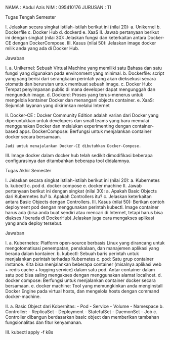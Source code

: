 NAMA    : Abdul Azis
NIM     : 095410176
JURUSAN : TI

Tugas Tengah Semester

I. Jelaskan secara singkat istilah-istilah berikut ini (nilai 20):
    a. Unikernel
    b. Dockerfile
    c. Docker Hub
    d. dockerd
    e. XaaS
II. Jawab pertanyaan berikut ini dengan singkat (nilai 30):
    Jelaskan fungsi dan keterkaitan antara Docker-CE dengan DockerCompose.
III. Kasus (nilai 50):
    Jelaskan image docker milik anda yang ada di Docker Hub.

Jawaban

I.  a. Unikernel: Sebuah Virtual Machine yang memiliki satu Bahasa dan satu fungsi yang digunakan pada            environment yang minimal.
    b. Dockerfile: script yang yang berisi dari serangkaian perintah yang akan dieksekusi secara otomatis    dan berurutan untuk membuat sebuah image.
    c. Docker Hub: Tempat penyimpanan public di mana developer dapat mengunggah dan mengunduh image.
    d. Dockerd: Proses yang terus-menerus untuk mengelola kontainer Docker dan menangani objects container.
    e. XaaS: Sejumlah layanan yang dikirimkan melalui Internet

II. Docker-CE : Docker Community Edition adalah varian dari Docker yang diperuntukkan untuk developers dan                 small teams yang baru memulai menggunakan Docker dan melalukan experimenting dengan                        container-based apps. 
    DockerCompose: Berfungsi untuk menjalankan container docker secara bersamaan.

    Jadi untuk menajalankan Docker-CE dibutuhkan Docker-Compose.

III. Image docker dalam docker hub telah sedikit dimodifikasi beberapa configurasinya dan ditambahkan           beberapa tool didalamnya. 


Tugas Akhir Semester

I. Jelaskan secara singkat istilah-istilah berikut ini (nilai 20):
    a. Kubernetes
    b. kubectl
    c. pod
    d. docker compose
    e. docker machine
II. Jawab pertanyaan berikut ini dengan singkat (nilai 30):
    a. Apakah Basic Objects dari Kubernetes itu?
    b. Apakah Controllers itu?
    c. Jelaskan keterkaitan antara Basic Objects dengan Controllers.
III. Kasus (nilai 50):
     Berikan contoh deployment pod dengan menggunakan perintah kubectl. Image container harus ada (bisa anda buat sendiri atau mencari di Internet, tetapi harus bisa diakses / berada di DockerHub).Jelaskan juga cara mengakses aplikasi yang anda deploy tersebut.

Jawaban

I.  a. Kubernetes: Platform open-source berbasis Linux yang dirancang untuk mengotomatisasi penempatan,                       penskalaan, dan manajemen aplikasi yang berada dalam kontainer.
    b. kubectl: Sebuah baris perintah untuk menjalankan perintah terhadap Kubernetes
    c. pod: Satu grup container instance. Kita bisa menjalankan beberapa container (misalnya aplikasi web          + redis cache + logging service) dalam satu pod. Antar container dalam satu pod bisa saling            mengakses dengan menggunakan alamat localhost.
    d. docker compose: Berfungsi untuk menjalankan container docker secara bersamaan.
    e. docker machine: Tool yang memungkinkan anda menginstall Docker Engine pada virtual hosts, dan                          mengelola hosts dengan command docker-machine.

II. a. Basic Object dari Kobernitas:
        - Pod
        - Service
        - Volume
        - Namespace
    b.  Controller:
        - ReplicaSet
        - Deployment
        - StatefulSet
        - DaemonSet
        - Job
    c. Controller dibangun berdasarkan basic object dan memberikan tambahan fungsionalitas dan fitur          kenyamanan. 

III. kubectl apply -f k8s
     